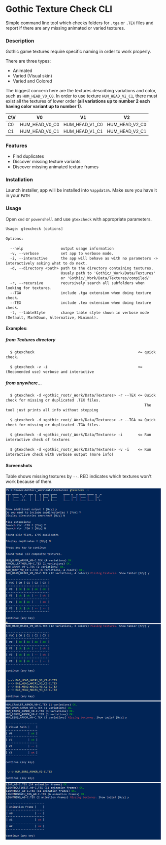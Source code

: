 # Gothic Texture Check CLI

Simple command line tool which checks folders for `.tga` or `.TEX` files and report if there are any missing animated or varied textures. 

### Description

Gothic game textures require specific naming in order to work properly.

There are three types:

* Animated
* Varied (Visual skin)
* Varied and Colored

The biggest concern here are the textures describing variations and color, such as `HUM_HEAD_V0_C0`.
In order to use texture `HUM_HEAD_V2_C1`, there must exist all the textures of lower order **(all variations up to number 2 each having color variant up to number 1)**.


| C\V | V0             | V1             | V2             |
|-----|----------------|----------------|----------------|
| C0  | HUM_HEAD_V0_C0 | HUM_HEAD_V1_C0 | HUM_HEAD_V2_C0 |
| C1  | HUM_HEAD_V0_C1 | HUM_HEAD_V1_C1 | HUM_HEAD_V2_C1 |


### Features

* Find duplicates
* Discover missing texture variants
* Discover missing animated texture frames

### Installation

Launch installer, app will be installed into `%appdata%`. Make sure you have it in your `PATH`

### Usage
Open `cmd` or `powershell` and use `gtexcheck` with appropriate parameters.

```text
Usage: gtexcheck [options]

Options:

  --help                 output usage information
  -v, --verbose          set app to verbose mode.
  -i, --interactive      the app will behave as with no parameters -> interactively asking what to do next.
  -d, --directory <path> path to the directory containing textures.
                         Usualy path to 'Gothic/_Work/Data/Textures'
                         or 'Gothic/_Work/Data/Textures/compiled/'
  -r, --recursive        recursively search all subfolders when looking for textures.
  --TGA                  include .tga extension when doing texture check.
  --TEX                  include .tex extension when doing texture check.
  -t, --tableStyle       change table style shown in verbose mode (Default, MarkDown, Alternative, Minimal).
```
#### Examples:


##### from Textures directory
```
  $ gtexcheck                                               <= quick check.

  $ gtexcheck -v -i                                         <= (Recomended use) verbose and interactive
```

##### from anywhere...
```
  $ gtexcheck -d <gothic_root/_Work/Data/Textures> -r --TEX <= Quick check for missing or duplicated .TEX files.
                                                               The tool just prints all info without stopping

  $ gtexcheck -d <gothic_root/_Work/Data/Textures> -r --TGA <= Quick check for missing or duplicated .TGA files.

  $ gtexcheck -d <gothic_root/_Work/Data/Textures> -i       <= Run interactive check of textures

  $ gtexcheck -d <gothic_root/_Work/Data/Textures> -v -i    <= Run interactive check with verbose output (more info)
```


#### Screenshots

Table shows missing textures by `--`.
RED indicates which textures won't work because of them.

![Alt text](img/screenshot_0.png?raw=true "Main interface")
![Alt text](img/screenshot_1.png?raw=true "Main interface")
![Alt text](img/screenshot_2.png?raw=true "Main interface")
![Alt text](img/screenshot_3.png?raw=true "Main interface")